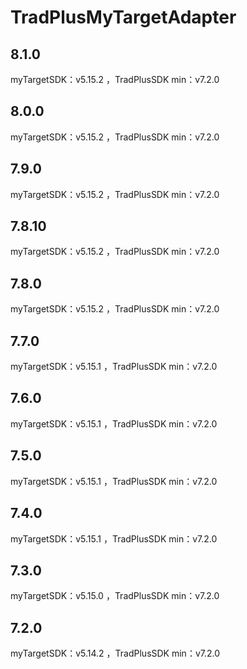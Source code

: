# TradPlusMyTargetAdapter

## 8.1.0

myTargetSDK：v5.15.2 ，TradPlusSDK min：v7.2.0

## 8.0.0

myTargetSDK：v5.15.2 ，TradPlusSDK min：v7.2.0

## 7.9.0

myTargetSDK：v5.15.2 ，TradPlusSDK min：v7.2.0

## 7.8.10

myTargetSDK：v5.15.2 ，TradPlusSDK min：v7.2.0

## 7.8.0

myTargetSDK：v5.15.2 ，TradPlusSDK min：v7.2.0

## 7.7.0

myTargetSDK：v5.15.1 ，TradPlusSDK min：v7.2.0

## 7.6.0

myTargetSDK：v5.15.1 ，TradPlusSDK min：v7.2.0

## 7.5.0

myTargetSDK：v5.15.1 ，TradPlusSDK min：v7.2.0

## 7.4.0

myTargetSDK：v5.15.1 ，TradPlusSDK min：v7.2.0

## 7.3.0

myTargetSDK：v5.15.0 ，TradPlusSDK min：v7.2.0

## 7.2.0

myTargetSDK：v5.14.2 ，TradPlusSDK min：v7.2.0